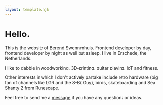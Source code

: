 ```yaml
---
layout: template.njk
---
```


# Hello.

This is the website of Berend Swennenhuis. Frontend developer by day, frontend developer by night as well but asleep. I live in Enschede, the Netherlands.

I like to dabble in woodworking, 3D-printing, guitar playing, IoT and fitness.

Other interests in which I don't actively partake include retro hardware (big fan of channels like LGR and the 8-Bit Guy), birds, skateboarding and Sea Shanty 2 from Runescape.

Feel free to send me a  <a href="mailto:berendswennenhuis@gmail.com">message</a> if you have any questions or ideas.